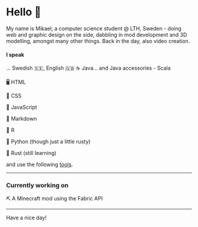 # Hello 👋

My name is Mikael; a computer science student @ LTH, Sweden - doing web and graphic design on the side, dabbling in mod development and 3D modelling, amongst many other things. Back in the day, also video creation.

#### I speak
... Swedish 🇸🇪, English 🇬🇧
☕ Java...  and Java accessories 
    - Scala

🖥️ HTML

👔 CSS

🤖 JavaScript

📃 Markdown

🟰 R

🐍 Python (though just a little rusty)

🦀 Rust (still learning)

and use the following [tools](tools.md).

---
### Currently working on

⛏️ A Minecraft mod using the Fabric API

---
Have a nice day!
